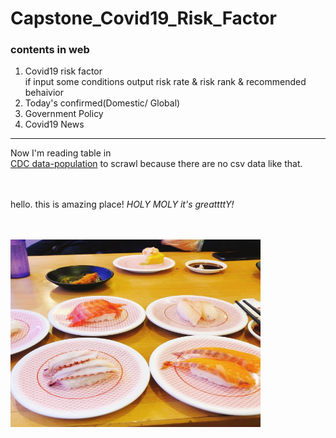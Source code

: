 Capstone_Covid19_Risk_Factor
================
### contents in web
1. Covid19 risk factor
<br/>if input some conditions   output risk rate & risk rank & recommended behaivior 
2. Today's confirmed(Domestic/ Global)
3. Government Policy
4. Covid19 News

***
Now I'm reading table in   
[CDC data-population](https://www.cdc.gov/nchs/nvss/vsrr/covid_weekly/) to scrawl   because there are no csv data like that.

<br/><br/>hello. this is amazing place!
*HOLY MOLY it's greattttY!*

</br></br>
<img src = ".\susi.jpg" width="400px" height="300px"></img>

